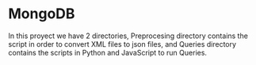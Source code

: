 
# MongoDB

In this  proyect we have 2 directories, Preprocesing directory contains the script in order to convert XML files to json files, and Queries directory contains the scripts in Python and JavaScript to run Queries.

